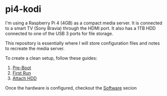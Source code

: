 # pi4-kodi

I'm using a Raspberry Pi 4 (4GB) as a compact media server. It is connected to a smart TV (Sony Bravia) through the HDMI port. It also has a 1TB HDD connected to one of the USB 3 ports for file storage. 

This repository is essentially where I will store configuration files and notes to recreate the media server.

To create a clean setup, follow these guides:
1. [Pre-Boot](pre-boot.md)
2. [First Run](first-run.md)
3. [Attach HDD](hdd.md)

Once the hardware is configured, checkout the [Software](software/README.md) secion